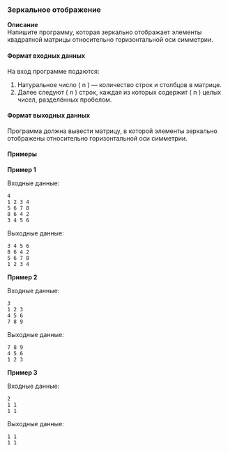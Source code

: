 ### Зеркальное отображение

**Описание**  
Напишите программу, которая зеркально отображает элементы квадратной матрицы относительно горизонтальной оси симметрии.

#### Формат входных данных
На вход программе подаются:
1. Натуральное число \( n \) — количество строк и столбцов в матрице.
2. Далее следуют \( n \) строк, каждая из которых содержит \( n \) целых чисел, разделённых пробелом.

#### Формат выходных данных
Программа должна вывести матрицу, в которой элементы зеркально отображены относительно горизонтальной оси симметрии.

#### Примеры

**Пример 1**

Входные данные:
```
4
1 2 3 4
5 6 7 8
8 6 4 2
3 4 5 6
```

Выходные данные:
```
3 4 5 6
8 6 4 2
5 6 7 8
1 2 3 4
```

**Пример 2**

Входные данные:
```
3
1 2 3
4 5 6
7 8 9
```

Выходные данные:
```
7 8 9
4 5 6
1 2 3
```

**Пример 3**

Входные данные:
```
2
1 1
1 1
```

Выходные данные:
```
1 1
1 1
```